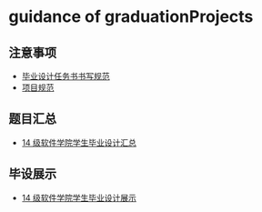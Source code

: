 # guidance of graduationProjects

## 注意事项

- [毕业设计任务书书写规范](./14-18/taskTable.md)
- [项目规范](suggest.md)

## 题目汇总

- [14 级软件学院学生毕业设计汇总](https://github.com/liujinmenghaoren/graduation-projects/issues/1)

## 毕设展示

- [14 级软件学院学生毕业设计展示]()
